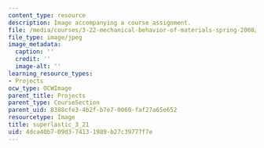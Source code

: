 ```yaml
---
content_type: resource
description: Image accompanying a course assignment.
file: /media/courses/3-22-mechanical-behavior-of-materials-spring-2008/4dca40b709d374131989b27c39777f7e_superlastic_3_21.jpg
file_type: image/jpeg
image_metadata:
  caption: ''
  credit: ''
  image-alt: ''
learning_resource_types:
- Projects
ocw_type: OCWImage
parent_title: Projects
parent_type: CourseSection
parent_uid: 8388cfe3-4b2f-b7e7-0060-faf27a65e652
resourcetype: Image
title: superlastic_3_21
uid: 4dca40b7-09d3-7413-1989-b27c39777f7e
---
```

